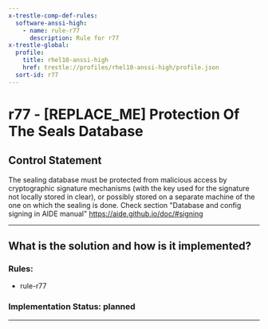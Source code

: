```yaml
---
x-trestle-comp-def-rules:
  software-anssi-high:
    - name: rule-r77
      description: Rule for r77
x-trestle-global:
  profile:
    title: rhel10-anssi-high
    href: trestle://profiles/rhel10-anssi-high/profile.json
  sort-id: r77
---
```


# r77 - \[REPLACE_ME\] Protection Of The Seals Database

## Control Statement

The sealing database must be protected from malicious access by cryptographic signature mechanisms (with the key used for the signature not locally stored in clear), or possibly stored on a separate machine of the one on which the sealing is done. Check section "Database and config signing in AIDE manual" https://aide.github.io/doc/#signing

______________________________________________________________________

## What is the solution and how is it implemented?

<!-- For implementation status enter one of: implemented, partial, planned, alternative, not-applicable -->

<!-- Note that the list of rules under ### Rules: is read-only and changes will not be captured after assembly to JSON -->

<!-- Add control implementation description here for control: r77 -->

### Rules:

  - rule-r77

### Implementation Status: planned

______________________________________________________________________
